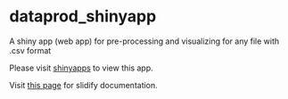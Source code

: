dataprod_shinyapp
=================

A shiny app (web app) for pre-processing and  visualizing for any file with .csv format


Please visit <a href = "https://satyashiny.shinyapps.io/dataprod_shinyapp/" target = "_blank">shinyapps</a> to view this app.

Visit <a href = "https://ss6012.github.io/Slidify-Doc-Shiny-App/" target = "_blank">this page</a> for slidify documentation.
